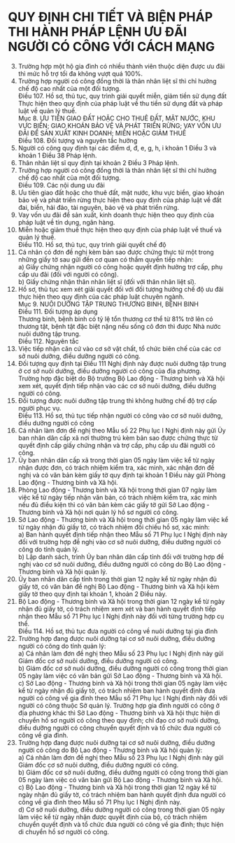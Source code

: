 # QUY ĐỊNH CHI TIẾT VÀ BIỆN PHÁP THI HÀNH PHÁP LỆNH ƯU ĐÃI NGƯỜI CÓ CÔNG VỚI CÁCH MẠNG

3. Trường hợp một hộ gia đình có nhiều thành viên thuộc diện được ưu đãi thì mức hỗ trợ tối đa không vượt quá 100%.  
4. Trường hợp người có công đồng thời là thân nhân liệt sĩ thì chỉ hưởng chế độ cao nhất của một đối tượng.  
Điều 107. Hồ sơ, thủ tục, quy trình giải quyết miễn, giảm tiền sử dụng đất  
Thực hiện theo quy định của pháp luật về thu tiền sử dụng đất và pháp luật về quản lý thuế.  
Mục 8. ƯU TIÊN GIAO ĐẤT HOẶC CHO THUÊ ĐẤT, MẶT NƯỚC, KHU VỰC BIỂN; GIAO KHOÁN BẢO VỆ VÀ PHÁT TRIỂN RỪNG; VAY VỐN ƯU ĐÃI ĐỂ SẢN XUẤT KINH DOANH; MIỄN HOẶC GIẢM THUẾ  
Điều 108. Đối tượng và nguyên tắc hưởng  
1. Người có công quy định tại các điểm d, đ, e, g, h, i khoản 1 Điều 3 và khoản 1 Điều 38 Pháp lệnh.  
2. Thân nhân liệt sĩ quy định tại khoản 2 Điều 3 Pháp lệnh.  
3. Trường hợp người có công đồng thời là thân nhân liệt sĩ thì chỉ hưởng chế độ cao nhất của một đối tượng.  
Điều 109. Các nội dung ưu đãi  
1. Ưu tiên giao đất hoặc cho thuê đất, mặt nước, khu vực biển, giao khoán bảo vệ và phát triển rừng thực hiện theo quy định của pháp luật về đất đai, biển, hải đảo, tài nguyên, bảo vệ và phát triển rừng.  
2. Vay vốn ưu đãi để sản xuất, kinh doanh thực hiện theo quy định của pháp luật về tín dụng, ngân hàng.  
3. Miễn hoặc giảm thuế thực hiện theo quy định của pháp luật về thuế và quản lý thuế.  
Điều 110. Hồ sơ, thủ tục, quy trình giải quyết chế độ  
1. Cá nhân có đơn đề nghị kèm bản sao được chứng thực từ một trong những giấy tờ sau gửi đến cơ quan có thẩm quyền tiếp nhận:  
a) Giấy chứng nhận người có công hoặc quyết định hưởng trợ cấp, phụ cấp ưu đãi (đối với người có công).  
b) Giấy chứng nhận thân nhân liệt sĩ (đối với thân nhân liệt sĩ).  
2. Hồ sơ, thủ tục xem xét giải quyết đối với đối tượng hưởng chế độ ưu đãi thực hiện theo quy định của các pháp luật chuyên ngành.  
Mục 9. NUÔI DƯỠNG TẬP TRUNG THƯƠNG BINH, BỆNH BINH  
Điều 111. Đối tượng áp dụng  
Thương binh, bệnh binh có tỷ lệ tổn thương cơ thể từ 81% trở lên có thương tật, bệnh tật đặc biệt nặng nếu sống cô đơn thì được Nhà nước nuôi dưỡng tập trung.  
Điều 112. Nguyên tắc  
1. Việc tiếp nhận căn cứ vào cơ sở vật chất, tổ chức biên chế của các cơ sở nuôi dưỡng, điều dưỡng người có công.  
2. Đối tượng quy định tại Điều 111 Nghị định này được nuôi dưỡng tập trung ở cơ sở nuôi dưỡng, điều dưỡng người có công của địa phương.  
Trường hợp đặc biệt do Bộ trưởng Bộ Lao động - Thương binh và Xã hội xem xét, quyết định tiếp nhận vào các cơ sở nuôi dưỡng, điều dưỡng người có công.  
3. Đối tượng được nuôi dưỡng tập trung thì không hưởng chế độ trợ cấp người phục vụ.  
Điều 113. Hồ sơ, thủ tục tiếp nhận người có công vào cơ sở nuôi dưỡng, điều dưỡng người có công  
1. Cá nhân làm đơn đề nghị theo Mẫu số 22 Phụ lục I Nghị định này gửi Ủy ban nhân dân cấp xã nơi thường trú kèm bản sao được chứng thực từ quyết định cấp giấy chứng nhận và trợ cấp, phụ cấp ưu đãi người có công.  
2. Ủy ban nhân dân cấp xã trong thời gian 05 ngày làm việc kể từ ngày nhận được đơn, có trách nhiệm kiểm tra, xác minh, xác nhận đơn đề nghị và có văn bản kèm giấy tờ quy định tại khoản 1 Điều này gửi Phòng Lao động - Thương binh và Xã hội.  
3. Phòng Lao động - Thương binh và Xã hội trong thời gian 07 ngày làm việc kể từ ngày tiếp nhận văn bản, có trách nhiệm kiểm tra, xác minh nếu đủ điều kiện thì có văn bản kèm các giấy tờ gửi Sở Lao động - Thương binh và Xã hội nơi quản lý hồ sơ người có công.  
4. Sở Lao động - Thương binh và Xã hội trong thời gian 05 ngày làm việc kể từ ngày nhận đủ giấy tờ, có trách nhiệm đối chiếu hồ sơ, xác minh:  
a) Ban hành quyết định tiếp nhận theo Mẫu số 71 Phụ lục I Nghị định này đối với trường hợp đề nghị vào cơ sở nuôi dưỡng, điều dưỡng người có công do tỉnh quản lý.  
b) Lập danh sách, trình Ủy ban nhân dân cấp tỉnh đối với trường hợp đề nghị vào cơ sở nuôi dưỡng, điều dưỡng người có công do Bộ Lao động - Thương binh và Xã hội quản lý.  
5. Ủy ban nhân dân cấp tỉnh trong thời gian 12 ngày kể từ ngày nhận đủ giấy tờ, có văn bản đề nghị Bộ Lao động - Thương binh và Xã hội kèm giấy tờ theo quy định tại khoản 1, khoản 2 Điều này.  
6. Bộ Lao động - Thương binh và Xã hội trong thời gian 12 ngày kể từ ngày nhận đủ giấy tờ, có trách nhiệm xem xét và ban hành quyết định tiếp nhận theo Mẫu số 71 Phụ lục I Nghị định này đối với từng trường hợp cụ thể.  
Điều 114. Hồ sơ, thủ tục đưa người có công về nuôi dưỡng tại gia đình  
1. Trường hợp đang được nuôi dưỡng tại cơ sở nuôi dưỡng, điều dưỡng người có công do tỉnh quản lý:  
a) Cá nhân làm đơn đề nghị theo Mẫu số 23 Phụ lục I Nghị định này gửi Giám đốc cơ sở nuôi dưỡng, điều dưỡng người có công.  
b) Giám đốc cơ sở nuôi dưỡng, điều dưỡng người có công trong thời gian 05 ngày làm việc có văn bản gửi Sở Lao động - Thương binh và Xã hội.  
c) Sở Lao động - Thương binh và Xã hội trong thời gian 05 ngày làm việc kể từ ngày nhận đủ giấy tờ, có trách nhiệm ban hành quyết định đưa người có công về gia đình theo Mẫu số 71 Phụ lục I Nghị định này đối với người có công thuộc Sở quản lý. Trường hợp gia đình người có công ở địa phương khác thì Sở Lao động - Thương binh và Xã hội thực hiện di chuyển hồ sơ người có công theo quy định; chỉ đạo cơ sở nuôi dưỡng, điều dưỡng người có công chuyển quyết định và tổ chức đưa người có công về gia đình.  
2. Trường hợp đang được nuôi dưỡng tại cơ sở nuôi dưỡng, điều dưỡng người có công do Bộ Lao động - Thương binh và Xã hội quản lý:  
a) Cá nhân làm đơn đề nghị theo Mẫu số 23 Phụ lục I Nghị định này gửi Giám đốc cơ sở nuôi dưỡng, điều dưỡng người có công.  
b) Giám đốc cơ sở nuôi dưỡng, điều dưỡng người có công trong thời gian 05 ngày làm việc có văn bản gửi Bộ Lao động - Thương binh và Xã hội.  
c) Bộ Lao động - Thương binh và Xã hội trong thời gian 12 ngày kể từ ngày nhận đủ giấy tờ, có trách nhiệm ban hành quyết định đưa người có công về gia đình theo Mẫu số 71 Phụ lục I Nghị định này.  
d) Cơ sở nuôi dưỡng, điều dưỡng người có công trong thời gian 05 ngày làm việc kể từ ngày nhận được quyết định của bộ, có trách nhiệm chuyển quyết định và tổ chức đưa người có công về gia đình; thực hiện di chuyển hồ sơ người có công.